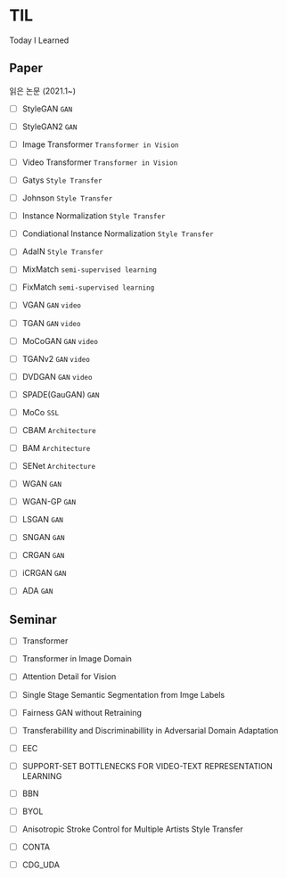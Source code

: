 # TIL
Today I Learned 

## Paper
읽은 논문 (2021.1~)
- [ ] StyleGAN ``GAN``
- [ ] StyleGAN2 ``GAN``
- [ ] Image Transformer ``Transformer in Vision``
- [ ] Video Transformer ``Transformer in Vision``
- [ ] Gatys ``Style Transfer``
- [ ] Johnson ``Style Transfer``
- [ ] Instance Normalization ``Style Transfer``
- [ ] Condiational Instance Normalization ``Style Transfer``
- [ ] AdaIN ``Style Transfer``
- [ ] MixMatch ``semi-supervised learning``
- [ ] FixMatch ``semi-supervised learning``
- [ ] VGAN ``GAN`` ``video``
- [ ] TGAN ``GAN`` ``video``
- [ ] MoCoGAN ``GAN`` ``video``
- [ ] TGANv2 ``GAN`` ``video``
- [ ] DVDGAN ``GAN`` ``video``
- [ ] SPADE(GauGAN) ``GAN``
- [ ] MoCo ```SSL```
- [ ] CBAM ```Architecture```
- [ ] BAM ```Architecture```
- [ ] SENet ```Architecture```
- [ ] WGAN ```GAN```
- [ ] WGAN-GP ```GAN```
- [ ] LSGAN ```GAN```
- [ ] SNGAN ```GAN```
- [ ] CRGAN ```GAN```
- [ ] iCRGAN ```GAN```
- [ ] ADA ```GAN```


## Seminar
- [ ] Transformer
- [ ] Transformer in Image Domain
- [ ] Attention Detail for Vision
- [ ] Single Stage Semantic Segmentation from Imge Labels
- [ ] Fairness GAN without Retraining
- [ ] Transferabillity and Discriminabillity in Adversarial Domain Adaptation
- [ ] EEC
- [ ] SUPPORT-SET BOTTLENECKS FOR VIDEO-TEXT REPRESENTATION LEARNING
- [ ] BBN
- [ ] BYOL
- [ ] Anisotropic Stroke Control for Multiple Artists Style Transfer
- [ ] CONTA
- [ ] CDG_UDA


